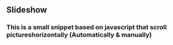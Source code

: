 ## Slideshow
### This is a small snippet based on javascript that scroll pictureshorizontally (Automatically & manually)
